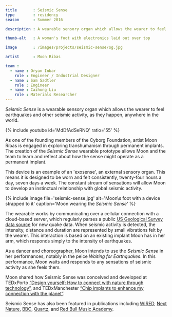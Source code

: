 ```yaml
---
title       : Seismic Sense
type        : residency
season      : Summer 2016

description : A wearable sensory organ which allows the wearer to feel earthquakes and other seismic activity occurring anywhere in the world.

thumb-alt   : A woman's foot with electronics laid out over top

image       : /images/projects/seismic-sense/og.jpg

artist      : Moon Ribas

team :
  - name : Oryan Inbar
    role : Engineer / Industrial Designer
  - name : Sam Sadtler
    role : Engineer
  - name : Caihong Liu
    role : Materials Researcher
---
```


*Seismic Sense* is a wearable sensory organ which allows the wearer to feel earthquakes and other seismic activity, as they happen, anywhere in the world.

{% include youtube id='MdDfAdSeRNQ' ratio='55' %}

As one of the founding members of the Cyborg Foundation, artist Moon Ribas is engaged in exploring transhumanism through permanent implants. The creation of the *Seismic Sense* wearable prototype allows Moon and the team to learn and reflect about how the sense might operate as a permanent implant.

This device is an example of an 'exosense', an external sensory organ. This means it is designed to be worn and felt consistently, twenty-four hours a day, seven days a week. The constant stream of sensations will allow Moon to develop an instinctual relationship with global seismic activity.

{% include image file='seismic-sense.jpg'
   alt='Moon\s foot with a device strapped to it'
   caption='Moon wearing the *Seismic Sense*' %}

The wearable works by communicating over a cellular connection with a cloud-based server, which regularly parses a public [US Geological Survey data source](http://earthquake.usgs.gov/fdsnws/event/1/) for new quake data. When seismic activity is detected, the intensity, distance and duration are represented by small vibrations felt by the wearer. This interaction is based on an existing implant Moon has in her arm, which responds simply to the intensity of earthquakes.

As a dancer and choreographer, Moon intends to use the *Seismic Sense* in her performances, notably in the peice *Waiting for Earthquakes*. In this performance, Moon waits and responds to any sensations of seismic activity as she feels them.

Moon shared how Seismic Sense was conceived and developed at TEDxPorto [“Design yourself: How to connect with nature through technology”](https://www.youtube.com/watch?v=R4jOBD0hAoM), and TEDxManchester [“Chip implants to enhance my connection with the planet”](https://www.youtube.com/watch?v=O92DEeTcTQg).

Seismic Sense has also been featured in publications including [WIRED](https://www.wired.co.uk/article/cyborg-moon-ribas-implants), [Next Nature](https://nextnature.net/story/2020/moon-ribas), [BBC](https://www.bbc.co.uk/programmes/articles/1g2gNvk4Gc4MwYqhtQ8KNlf/meet-the-cyborgs-five-people-who-have-modified-their-bodies-with-tech), [Quartz](https://qz.com/677218/this-woman-a-self-described-cyborg-can-sense-every-earthquake-in-real-time/), and [Red Bull Music Academy](https://daily.redbullmusicacademy.com/2016/05/neil-harbisson-moon-ribas-feature).